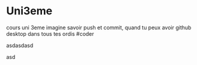 # Uni3eme
cours uni 3eme
imagine savoir push et commit, quand tu peux avoir github desktop dans tous tes ordis 
  #coder
  
  
  
  asdasdasd
  
  
  asd
